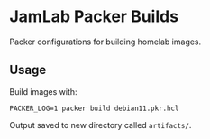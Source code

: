 # JamLab Packer Builds

Packer configurations for building homelab images.

## Usage

Build images with:

`PACKER_LOG=1 packer build debian11.pkr.hcl`

Output saved to new directory called `artifacts/`.
